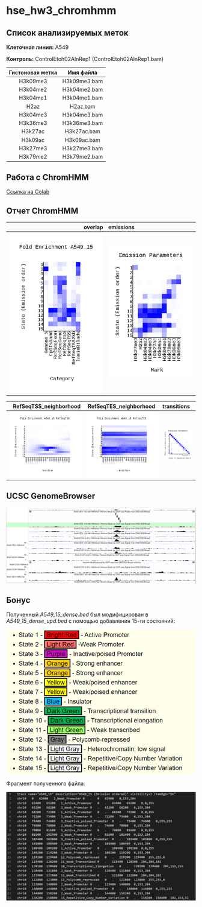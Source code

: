 # hse_hw3_chromhmm

## Список анализируемых меток

**Клеточная линия:** A549

**Контроль:** ControlEtoh02AlnRep1 (ControlEtoh02AlnRep1.bam)

Гистоновая метка | Имя файла
:---------------:|:-----------:
H3k09me3         | H3k09me3.bam
H3k04me2         | H3k04me2.bam
H3k04me1         | H3k04me1.bam
H2az             | H2az.bam
H3k04me3         | H3k04me3.bam
H3k36me3         | H3k36me3.bam
H3k27ac          | H3k27ac.bam
H3k09ac          | H3k09ac.bam
H3k27me3         | H3k27me3.bam
H3k79me2         | H3k79me2.bam

## Работа с ChromHMM

[Ссылка на Colab](https://colab.research.google.com/drive/1llVs1T7x1bb0oZD-fxRHMYG6F-CQfdNV?usp=sharing)

## Отчет ChromHMM

overlap                                             | emissions
---------------------------------------------------:|:---------------------------------
![img](pictures/A549_15_overlap.png)                | ![img](pictures/emissions_15.png)

RefSeqTSS_neighborhood                              | RefSeqTES_neighborhood                              | transitions
---------------------------------------------------:|:---------------------------------------------------:|:-------------------------
![img](pictures/A549_15_RefSeqTSS_neighborhood.png) | ![img](pictures/A549_15_RefSeqTES_neighborhood.png) | ![img](pictures/transitions_15.png)

## UCSC GenomeBrowser

![A549_Genome_Browser](pictures/A549_Genome_Browser.png)

## Бонус

Полученный *A549_15_dense.bed* был модифицирован в *A549_15_dense_upd.bed* с помощью добавления 15-ти состояний:

![key](pictures/key.png)

Фрагмент полученного файла:

![key](pictures/A549_15_dense_upd_part.png)
